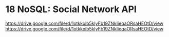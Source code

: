 # 18 NoSQL: Social Network API
[https://drive.google.com/file/d/1otkkoib5klyFb19ZNkIieqaORsaHEOtD/view
](https://drive.google.com/file/d/1otkkoib5klyFb19ZNkIieqaORsaHEOtD/view)https://drive.google.com/file/d/1otkkoib5klyFb19ZNkIieqaORsaHEOtD/view

